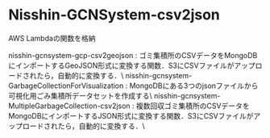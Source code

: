 # Nisshin-GCNSystem-csv2json
AWS Lambdaの関数を格納

nisshin-gcnsystem-gcp-csv2geojson : ゴミ集積所のCSVデータをMongoDBにインポートするGeoJSON形式に変換する関数．S3にCSVファイルがアップロードされたら，自動的に変換する．\\
nisshin-gcnsystem-GarbageCollectionForVisualization : MongoDBにある3つのjsonファイルから可視化用ごみ集積所データセットを作成する\\
nisshin-gcnsystem-MultipleGarbageCollection-csv2json : 複数回収ゴミ集積所のCSVデータをMongoDBにインポートするJSON形式に変換する関数．S3にCSVファイルがアップロードされたら，自動的に変換する．\\

